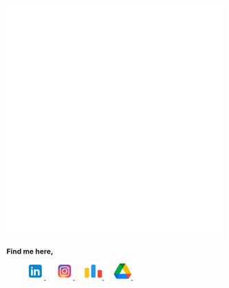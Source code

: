 <div align="center">
	<br>
	<a href="header.svg">
		<img src="header.svg" width="800" height="535" alt="Click to see the source">
	</a>
	<br>
</div>

### Find me here, 
<div>
    &nbsp; &nbsp; &nbsp; &nbsp; &nbsp; &nbsp; 
    <a href="https://www.linkedin.com/in/dhruv-bhanushali-92617224a">
    <img src="./icons/linkedin.png" height=40/>
    </a>
     &nbsp; &nbsp; &nbsp;
    <a href="https://instagram.com/__thedrb__?igshid=NzZlODBkYWE4Ng==">
    <img src="./icons/instagram.png" height=40/>
    </a>
    &nbsp; &nbsp; &nbsp;
    <a href="https://codeforces.com/profile/theDRB">
    <img src="./icons/codeforces.png" height=40/>
    </a>
    &nbsp; &nbsp; &nbsp;
    <a href="https://drive.google.com/drive/folders/1JmD8kpvHfsI787_yatz8Jq1iyDZbPY_S?usp=drive_link">
    <img src="./icons/drive.png" height=40/>
    </a>
    &nbsp; &nbsp; &nbsp;
</div>

